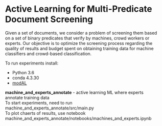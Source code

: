 # Active Learning for Multi-Predicate Document Screening

Given a set of documents, we consider a problem of screening them based on a set of binary predicates that verify by machines, crowd workers or experts. Our objective is to optimize the screening process regarding the quality of results and budget spent on obtaining training data for machine classifiers and crowd-based classification.

To run experiments install:
- Python 3.6 
- conda 4.3.30
- [modAL](https://modal-python.readthedocs.io/en/latest/)

<b>machine_and_experts_annotate</b> - active learning ML where experts annotate training data  <br/>
To start experiments, need to run machine_and_experts_annotate/src/main.py <br/>
To plot chaerts of results, use notebook machine_and_experts_annotate/notebooks/machines_and_experts.ipynb
